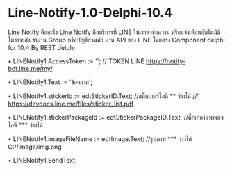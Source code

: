 # Line-Notify-1.0-Delphi-10.4
Line Notify คืออะไร Line Notify คือบริการที่ LINE ให้เราส่งข้อความ หรือแจ้งเตือนอัตโนมัติ ไม่ว่าจะส่งเข้าผ่าน Group หรือบัญชีส่วนตัว ผ่าน API ของ LINE โดยตรง 
Component delphi for 10.4 By REST delphi



• LINENotify1.AccessToken := ''; // TOKEN LINE   https://notify-bot.line.me/my/

• LINENotify1.Text := 'ข้อความ';

• LINENotify1.stickerId := edtStickerID.Text;   //สติ๊กเกอร์ไอดี  ** ว่างได้ //'  https://devdocs.line.me/files/sticker_list.pdf

• LINENotify1.stickerPackageId := edtStickerPackageID.Text; //ติ๊กเกอร์แพคเกจไอดี  ***  ว่างได้

• LINENotify1.imageFileName := edtImage.Text; //รูปภาพ  *** ว่างได้ C://image/img.png

• LINENotify1.SendText;

